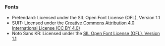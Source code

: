 ### Fonts

- Pretendard: Licensed under the SIL Open Font License (OFL), Version 1.1
- SUIT: Licensed under the [Creative Commons Attribution 4.0 International License (CC BY 4.0)](https://creativecommons.org/licenses/by/4.0/)
- Noto Sans KR: Licensed under the [SIL Open Font License (OFL), Version 1.1](https://scripts.sil.org/OFL)
